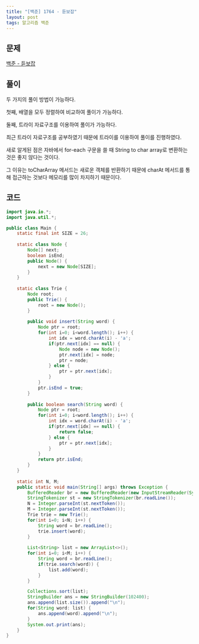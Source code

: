 ```yaml
---
title: "[백준] 1764 - 듣보잡"
layout: post
tags: 알고리즘 백준
---
```


## 문제
[백준 - 듣보잡](https://www.acmicpc.net/problem/1764)

## 풀이
두 가지의 풀이 방법이 가능하다. 

첫째, 배열을 모두 정렬하여 비교하여 풀이가 가능하다.

둘째, 트라이 자료구조를 이용하여 풀이가 가능하다.

최근 트라이 자료구조를 공부하였기 때문에 트라이를 이용하여 풀이를 진행하였다.

새로 알게된 점은 자바에서 for-each 구문을 쓸 때 String to char array로 변환하는 것은 좋지 않다는 것이다.

그 이유는 toCharArray 메서드는 새로운 객체를 반환하기 때문에 charAt 메서드를 통해 접근하는 것보다 메모리를 많이 차지하기 때문이다.

## 코드	
```java
import java.io.*;
import java.util.*;

public class Main {
	static final int SIZE = 26;
	
	static class Node {
		Node[] next;
		boolean isEnd;
		public Node() {
			next = new Node[SIZE];
		}
	}
	
	static class Trie {
		Node root;
		public Trie() {
			root = new Node();
		}
		
		public void insert(String word) {
			Node ptr = root;
			for(int i=0; i<word.length(); i++) {
				int idx = word.charAt(i) - 'a';
				if(ptr.next[idx] == null) {
					Node node = new Node();
					ptr.next[idx] = node;
					ptr = node;
				} else {
					ptr = ptr.next[idx];
				}
			}
			ptr.isEnd = true;
		}
		
		public boolean search(String word) {
			Node ptr = root;
			for(int i=0; i<word.length(); i++) {
				int idx = word.charAt(i) - 'a';
				if(ptr.next[idx] == null) {
					return false;
				} else {
					ptr = ptr.next[idx];
				}
			}
			return ptr.isEnd;
		}
	}
	
	static int N, M;
	public static void main(String[] args) throws Exception {
		BufferedReader br = new BufferedReader(new InputStreamReader(System.in));
		StringTokenizer st = new StringTokenizer(br.readLine());
		N = Integer.parseInt(st.nextToken());
		M = Integer.parseInt(st.nextToken());
		Trie trie = new Trie();
		for(int i=0; i<N; i++) {
			String word = br.readLine();
			trie.insert(word);
		}
		
		List<String> list = new ArrayList<>();
		for(int i=0; i<M; i++) {
			String word = br.readLine();
			if(trie.search(word)) {
				list.add(word);
			}
		}

		Collections.sort(list);
		StringBuilder ans = new StringBuilder(102400);
		ans.append(list.size()).append("\n");
		for(String word: list) {
			ans.append(word).append("\n");
		}
		System.out.print(ans);
	}
}

```